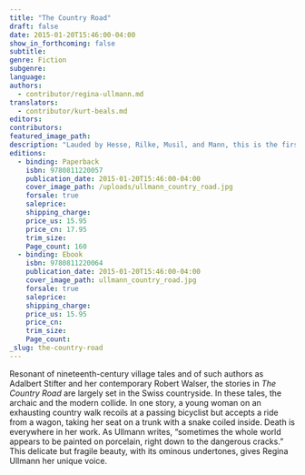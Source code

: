 ```yaml
---
title: "The Country Road"
draft: false
date: 2015-01-20T15:46:00-04:00
show_in_forthcoming: false
subtitle:
genre: Fiction
subgenre:
language:
authors:
  - contributor/regina-ullmann.md
translators:
  - contributor/kurt-beals.md
editors:
contributors:
featured_image_path:
description: "Lauded by Hesse, Rilke, Musil, and Mann, this is the first book to appear in English by the unique Swiss modernist Regina Ullmann. "
editions:
  - binding: Paperback
    isbn: 9780811220057
    publication_date: 2015-01-20T15:46:00-04:00
    cover_image_path: /uploads/ullmann_country_road.jpg
    forsale: true
    saleprice:
    shipping_charge:
    price_us: 15.95
    price_cn: 17.95
    trim_size:
    Page_count: 160
  - binding: Ebook
    isbn: 9780811220064
    publication_date: 2015-01-20T15:46:00-04:00
    cover_image_path: ullmann_country_road.jpg
    forsale: true
    saleprice:
    shipping_charge:
    price_us: 15.95
    price_cn:
    trim_size:
    Page_count:
_slug: the-country-road
---
```


Resonant of nineteenth-century village tales and of such authors as Adalbert Stifter and her contemporary Robert Walser, the stories in _The Country Road_ are largely set in the Swiss countryside. In these tales, the archaic and the modern collide. In one story, a young woman on an exhausting country walk recoils at a passing bicyclist but accepts a ride from a wagon, taking her seat on a trunk with a snake coiled inside. Death is everywhere in her work. As Ullmann writes, “sometimes the whole world appears to be painted on porcelain, right down to the dangerous cracks.” This delicate but fragile beauty, with its ominous undertones, gives Regina Ullmann her unique voice.

